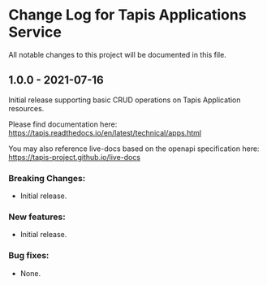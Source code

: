 # Change Log for Tapis Applications Service

All notable changes to this project will be documented in this file.

## 1.0.0 - 2021-07-16

Initial release supporting basic CRUD operations on Tapis Application resources.

Please find documentation here:
https://tapis.readthedocs.io/en/latest/technical/apps.html

You may also reference live-docs based on the openapi specification here:
https://tapis-project.github.io/live-docs

### Breaking Changes:
- Initial release.

### New features:
 - Initial release.

### Bug fixes:
- None.
